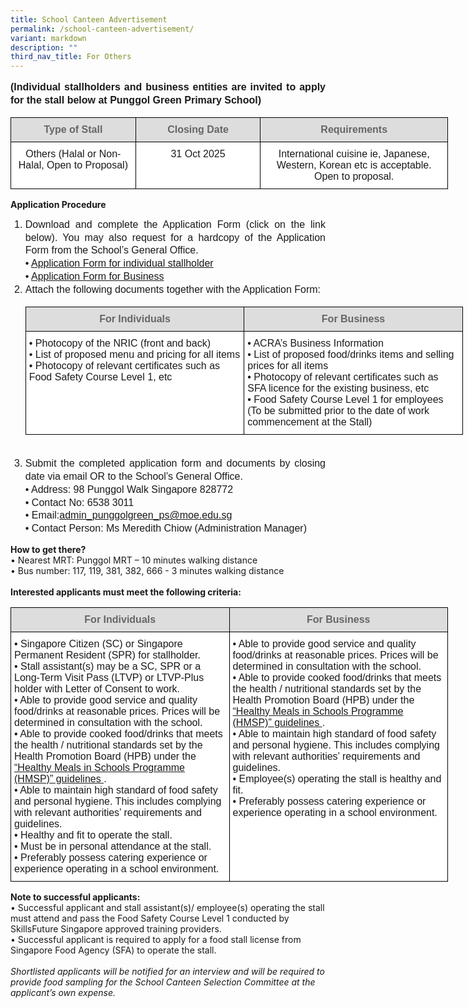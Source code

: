 ```yaml
---
title: School Canteen Advertisement
permalink: /school-canteen-advertisement/
variant: markdown
description: ""
third_nav_title: For Others
---
```

<p style="line-height:1.3; font-size:16px; font-family:Arial; text-align:justify;"><b>(Individual stallholders and business entities are invited to apply for the stall below at Punggol Green Primary School)</b></p>
<table style="border-collapse:collapse;border-spacing:0;table-layout: fixed; width: 700px" class="tg">
   <colgroup><col style="width: 200px"><col style="width: 200px"><col style="width: 300px"></colgroup>
      <thead>
         <tr>
            <th style="background-color:#DDD;border-color:black;border-style:solid;border-width:1px;color:#666;font-family:Arial;font-size:16px;font-weight:bold;overflow:hidden;padding:10px 5px;text-align:center;vertical-align:top;word-break:normal;font-weight:700;color:#666;">Type of Stall</th>
            <th style="background-color:#DDD;border-color:black;border-style:solid;border-width:1px;color:#666;font-family:Arial;font-size:16px;font-weight:bold;overflow:hidden;padding:10px 5px;text-align:center;vertical-align:top;word-break:normal;font-weight:700;color:#666;">Closing Date</th>
					 <th style="background-color:#DDD;border-color:black;border-style:solid;border-width:1px;color:#666;font-family:Arial;font-size:16px;font-weight:bold;overflow:hidden;padding:10px 5px;text-align:center;vertical-align:top;word-break:normal;font-weight:700;color:#666;">Requirements</th>
         </tr>
      </thead>
	<tbody>
         <tr>
            <td style="background-color:#FFF;border-color:black;border-style:solid;border-width:1px;font-family:Arial;font-size:16px;overflow:hidden;padding:10px 5px;text-align:center;vertical-align:top;word-break:normal">Others (Halal or Non-Halal, Open to Proposal) </td>
            <td style="background-color:#FFF;border-color:black;border-style:solid;border-width:1px;font-family:Arial;font-size:16px;overflow:hidden;padding:10px 5px;text-align:center;vertical-align:top;word-break:normal">31 Oct 2025</td>
					 <td style="background-color:#FFF;border-color:black;border-style:solid;border-width:1px;font-family:Arial;font-size:16px;overflow:hidden;padding:10px 5px;text-align:center;vertical-align:top;word-break:normal">International cuisine ie, Japanese, Western, Korean etc is acceptable. Open to proposal. </td>
         </tr>
		</tbody></table>
<b>Application Procedure</b><br>
<ol>
<li style="line-height:1.3; font-size:16px; font-family:Arial; text-align:justify;">Download and complete the Application Form (click on the link below). You may also request for a hardcopy of the Application Form from the School’s General Office.
	<br>•	
	<a href="/files/Useful%20Information/Application_Form__For_Individual_.pdf">Application Form for individual stallholder</a>
	<br>•	<a href="/files/Useful%20Information/Application_Form__For_Business_Entity_.pdf">Application Form for Business</a>
	</li>
	
<li style="line-height:1.3; font-size:16px; font-family:Arial; text-align:justify;">Attach the following documents together with the Application Form: <br>
	<table style="border-collapse:collapse;border-spacing:0;table-layout: fixed; width: 700px" class="tg">
   <colgroup><col style="width: 350px"><col style="width: 350px"></colgroup>
      <thead>
         <tr>
            <th style="background-color:#DDD;border-color:black;border-style:solid;border-width:1px;color:#666;font-family:Arial;font-size:16px;font-weight:bold;overflow:hidden;padding:10px 5px;text-align:center;vertical-align:top;word-break:normal;font-weight:700;color:#666;">For Individuals</th>
            <th style="background-color:#DDD;border-color:black;border-style:solid;border-width:1px;color:#666;font-family:Arial;font-size:16px;font-weight:bold;overflow:hidden;padding:10px 5px;text-align:center;vertical-align:top;word-break:normal;font-weight:700;color:#666;">For Business</th>
         </tr>
      </thead>
	<tbody>
         <tr>
            <td style="background-color:#FFF;border-color:black;border-style:solid;border-width:1px;font-family:Arial;font-size:16px;overflow:hidden;padding:10px 5px;text-align:left;vertical-align:top;word-break:normal">•	Photocopy of the NRIC (front and back) 
<br>•	List of proposed menu and pricing for all items
<br>•	Photocopy of relevant certificates such as Food Safety Course Level 1, etc 
</td>
            <td style="background-color:#FFF;border-color:black;border-style:solid;border-width:1px;font-family:Arial;font-size:16px;overflow:hidden;padding:10px 5px;text-align:left;vertical-align:top;word-break:normal">•	ACRA’s Business Information
<br>•	List of proposed food/drinks items and selling prices for all items
<br>•	Photocopy of relevant certificates such as SFA licence for the existing business, etc 
<br>•	Food Safety Course Level 1 for employees (To be submitted prior to the date of work commencement at the Stall) 
</td>
         </tr>
		</tbody></table>
<br>    
	</li>
	<li style="line-height:1.3; font-size:16px; font-family:Arial; text-align:justify;">Submit the completed application form and documents by closing date via email OR to the School’s General Office.
	<br>•	Address: 98 Punggol Walk Singapore 828772
	<br>•	Contact No: 6538 3011
		<br>•	Email:<a href="mailto:admin_punggolgreen_ps@moe.edu.sg">admin_punggolgreen_ps@moe.edu.sg</a>
		<br>•	Contact Person: Ms Meredith Chiow (Administration Manager)
	</li>
	</ol>
<b>How to get there?</b>
	<br>•	Nearest MRT: Punggol MRT – 10 minutes walking distance
	<br>•	Bus number: 117, 119, 381, 382, 666 - 3 minutes walking distance
	<br><br>
<b>Interested applicants must meet the following criteria:</b>
<br>
<table style="border-collapse:collapse;border-spacing:0;table-layout: fixed; width: 700px" class="tg">
   <colgroup><col style="width: 350px"><col style="width: 350px"></colgroup>
      <thead>
         <tr>
            <th style="background-color:#DDD;border-color:black;border-style:solid;border-width:1px;color:#666;font-family:Arial;font-size:16px;font-weight:bold;overflow:hidden;padding:10px 5px;text-align:center;vertical-align:top;word-break:normal;font-weight:700;color:#666;">For Individuals</th>
            <th style="background-color:#DDD;border-color:black;border-style:solid;border-width:1px;color:#666;font-family:Arial;font-size:16px;font-weight:bold;overflow:hidden;padding:10px 5px;text-align:center;vertical-align:top;word-break:normal;font-weight:700;color:#666;">For Business</th>
         </tr>
      </thead>
	<tbody>
         <tr>
            <td style="background-color:#FFF;border-color:black;border-style:solid;border-width:1px;font-family:Arial;font-size:16px;overflow:hidden;padding:10px 5px;text-align:left;vertical-align:top;word-break:normal">•	Singapore Citizen (SC) or Singapore Permanent Resident (SPR) for stallholder. 
<br>•	Stall assistant(s) may be a SC, SPR or a Long-Term Visit Pass (LTVP) or LTVP-Plus holder with Letter of Consent to work.
<br>•	Able to provide good service and quality food/drinks at reasonable prices. Prices will be determined in consultation with the school.
<br>•	Able to provide cooked food/drinks  that meets the health / nutritional standards set by the Health Promotion Board (HPB) under the  <a href="https://www.hpb.gov.sg/schools/school-programmes/healthy-meals-in-schools-programme"> “Healthy Meals in Schools Programme (HMSP)” guidelines </a>.
<br>•	Able to maintain high standard of food safety and personal hygiene. This includes complying with relevant authorities’ requirements and guidelines.
<br>•	Healthy and fit to operate the stall.
<br>•	Must be in personal attendance at the stall.
<br>•	Preferably possess catering experience or experience operating in a school environment.


</td>
            <td style="background-color:#FFF;border-color:black;border-style:solid;border-width:1px;font-family:Arial;font-size:16px;overflow:hidden;padding:10px 5px;text-align:left;vertical-align:top;word-break:normal">•	Able to provide good service and quality food/drinks at reasonable prices. Prices will be determined in consultation with the school.
<br>•	Able to provide cooked food/drinks that meets the health / nutritional standards set by the Health Promotion Board (HPB) under the <a href="https://www.hpb.gov.sg/schools/school-programmes/healthy-meals-in-schools-programme"> “Healthy Meals in Schools Programme (HMSP)” guidelines </a>.
<br>•	Able to maintain high standard of food safety and personal hygiene. This includes complying with relevant authorities’ requirements and guidelines. 
<br>•	Employee(s) operating the stall is healthy and fit.
<br>•	Preferably possess catering experience or experience operating in a school environment.
</td>
         </tr>
		</tbody></table>
	
<b>Note to successful applicants:</b>
<br>•	Successful applicant and stall assistant(s)/ employee(s) operating the stall must attend and pass the Food Safety Course Level 1 conducted by SkillsFuture Singapore approved training providers. 
<br>•	Successful applicant is required to apply for a food stall license from Singapore Food Agency (SFA) to operate the stall. 
<br><br><i>Shortlisted applicants will be notified for an interview and will be required to provide food sampling for the School Canteen Selection Committee at the applicant’s own expense.</i>
